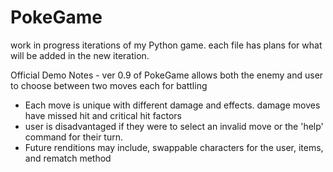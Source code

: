 # PokeGame
work in progress iterations of my Python game. each file has plans for what will be added in the new iteration.

Official Demo Notes - ver 0.9 of PokeGame allows both the enemy and user to choose between two moves each for battling
  - Each move is unique with different damage and effects. damage moves have missed hit and critical hit factors
  - user is disadvantaged if they were to select an invalid move or the 'help' command for their turn.
  - Future renditions may include, swappable characters for the user, items, and rematch method
